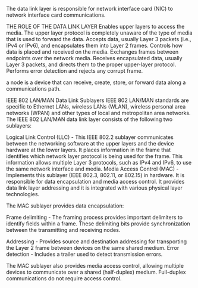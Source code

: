  The data link layer is responsible for network interface card (NIC) to network interface card communications.


THE ROLE OF THE DATA LINK LAYER
 Enables upper layers to access the media. The upper layer protocol is completely unaware of the type of media that is used to forward the data.
Accepts data, usually Layer 3 packets (i.e., IPv4 or IPv6), and encapsulates them into Layer 2 frames.
Controls how data is placed and received on the media.
Exchanges frames between endpoints over the network media.
Receives encapsulated data, usually Layer 3 packets, and directs them to the proper upper-layer protocol.
Performs error detection and rejects any corrupt frame.




a node is a device that can receive, create, store, or forward data along a communications path.

 IEEE 802 LAN/MAN Data Link Sublayers
IEEE 802 LAN/MAN standards are specific to Ethernet LANs, wireless LANs (WLAN), wireless personal area networks (WPAN) and other types of local and metropolitan area networks. The IEEE 802 LAN/MAN data link layer consists of the following two sublayers:

Logical Link Control (LLC) - This IEEE 802.2 sublayer communicates between the networking software at the upper layers and the device hardware at the lower layers. It places information in the frame that identifies which network layer protocol is being used for the frame. This information allows multiple Layer 3 protocols, such as IPv4 and IPv6, to use the same network interface and media.
Media Access Control (MAC) - Implements this sublayer (IEEE 802.3, 802.11, or 802.15) in hardware. It is responsible for data encapsulation and media access control. It provides data link layer addressing and it is integrated with various physical layer technologies.

The MAC sublayer provides data encapsulation:

Frame delimiting - The framing process provides important delimiters to identify fields within a frame. These delimiting bits provide synchronization between the transmitting and receiving nodes.

Addressing - Provides source and destination addressing for transporting the Layer 2 frame between devices on the same shared medium.
Error detection - Includes a trailer used to detect transmission errors.

The MAC sublayer also provides media access control, allowing multiple devices to communicate over a shared (half-duplex) medium. Full-duplex communications do not require access control.